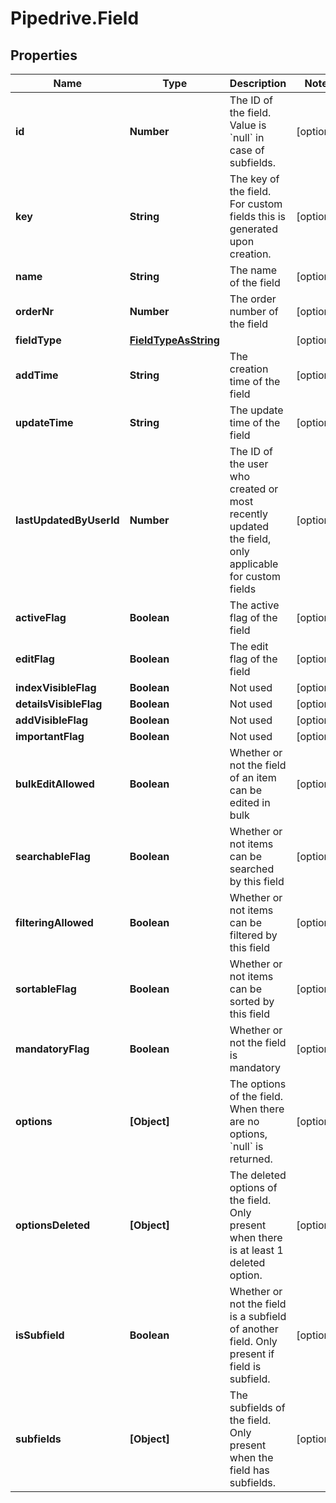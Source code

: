 # Pipedrive.Field

## Properties

Name | Type | Description | Notes
------------ | ------------- | ------------- | -------------
**id** | **Number** | The ID of the field. Value is &#x60;null&#x60; in case of subfields. | [optional] 
**key** | **String** | The key of the field. For custom fields this is generated upon creation. | [optional] 
**name** | **String** | The name of the field | [optional] 
**orderNr** | **Number** | The order number of the field | [optional] 
**fieldType** | [**FieldTypeAsString**](FieldTypeAsString.md) |  | [optional] 
**addTime** | **String** | The creation time of the field | [optional] 
**updateTime** | **String** | The update time of the field | [optional] 
**lastUpdatedByUserId** | **Number** | The ID of the user who created or most recently updated the field, only applicable for custom fields | [optional] 
**activeFlag** | **Boolean** | The active flag of the field | [optional] 
**editFlag** | **Boolean** | The edit flag of the field | [optional] 
**indexVisibleFlag** | **Boolean** | Not used | [optional] 
**detailsVisibleFlag** | **Boolean** | Not used | [optional] 
**addVisibleFlag** | **Boolean** | Not used | [optional] 
**importantFlag** | **Boolean** | Not used | [optional] 
**bulkEditAllowed** | **Boolean** | Whether or not the field of an item can be edited in bulk | [optional] 
**searchableFlag** | **Boolean** | Whether or not items can be searched by this field | [optional] 
**filteringAllowed** | **Boolean** | Whether or not items can be filtered by this field | [optional] 
**sortableFlag** | **Boolean** | Whether or not items can be sorted by this field | [optional] 
**mandatoryFlag** | **Boolean** | Whether or not the field is mandatory | [optional] 
**options** | **[Object]** | The options of the field. When there are no options, &#x60;null&#x60; is returned. | [optional] 
**optionsDeleted** | **[Object]** | The deleted options of the field. Only present when there is at least 1 deleted option. | [optional] 
**isSubfield** | **Boolean** | Whether or not the field is a subfield of another field. Only present if field is subfield. | [optional] 
**subfields** | **[Object]** | The subfields of the field. Only present when the field has subfields. | [optional] 


